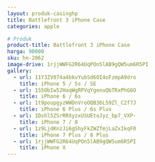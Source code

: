 ```yaml
---
layout: produk-casinghp
title: Battlefront 3 iPhone Case
categories: apple

# Produk
product-title: Battlefront 3 iPhone Case
harga: 90000
sku: hn-2062
image-drive: 1rjjWWFG2R64UqPOn5lAB9gQW5um6R5PI
gallery:
  - url: 11Y3ZV074a4bkvYubSd6OI4oFzmpA9dro
    title: iPhone 5 / 5s / SE
  - url: 1S5ObIw52HaqWgRPVqYgenuQbTRxPhG6O
    title: iPhone 6 / 6s
  - url: 1t9poupgyzWWDnVroOQB36L59Zl_C2f7J
    title: iPhone 6 Plus / 6s Plus
  - url: 1Dshl5ZSrRRXyzxUSUEtoJyz_bp7_VXP-
    title: iPhone 7 / 8
  - url: 1z9LjdKnzJi6gShyFkZWZfmjLaZxIkqF0
    title: iPhone 7 Plus / 8 Plus
  - url: 1rjjWWFG2R64UqPOn5lAB9gQW5um6R5PI
    title: iPhone X
---
```

